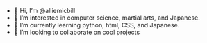 - 👋 Hi, I’m @alliemicbill
- 👀 I’m interested in computer science, martial arts, and Japanese.
- 🌱 I’m currently learning python, html, CSS, and Japanese.
- 💞️ I’m looking to collaborate on cool projects 
<!---
alliemicbill/alliemicbill is a ✨ special ✨ repository because its `README.md` (this file) appears on your GitHub profile.
You can click the Preview link to take a look at your changes.
--->
